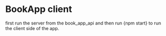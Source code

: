 # BookApp client
first run the server from the book_app_api and then run {npm start} to run the client side of the app.
